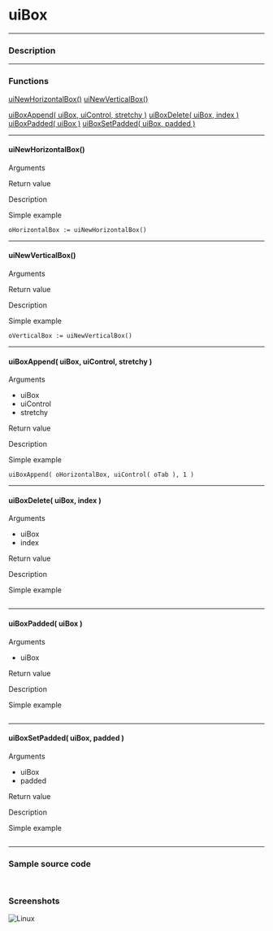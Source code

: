 # **uiBox**
---

### Description

---
### Functions
[uiNewHorizontalBox()](#uinewhorizontalbox)
[uiNewVerticalBox()](#uinewverticalbox)

[uiBoxAppend( uiBox, uiControl, stretchy )](#uiboxappend-uibox-uicontrol-stretchy)
[uiBoxDelete( uiBox, index )](#uiboxdelete-uibox-index)
[uiBoxPadded( uiBox )](#uiboxpadded-uibox)
[uiBoxSetPadded( uiBox, padded )](#uiboxsetpadded-uibox-padded)

---
#### uiNewHorizontalBox()
Arguments

Return value

Description

Simple example
```
oHorizontalBox := uiNewHorizontalBox()
```
---
#### uiNewVerticalBox()
Arguments

Return value

Description

Simple example
```
oVerticalBox := uiNewVerticalBox()
```
---
#### uiBoxAppend( uiBox, uiControl, stretchy )
Arguments
- uiBox
- uiControl
- stretchy

Return value

Description

Simple example
```
uiBoxAppend( oHorizontalBox, uiControl( oTab ), 1 )
```
---
#### uiBoxDelete( uiBox, index )
Arguments
- uiBox
- index

Return value

Description

Simple example
```

```
---
#### uiBoxPadded( uiBox )
Arguments
- uiBox

Return value

Description

Simple example
```

```
---
#### uiBoxSetPadded( uiBox, padded )
Arguments
- uiBox
- padded

Return value

Description

Simple example
```

```
---
### Sample source code
```


```

### Screenshots
![Linux](../tutorial/uiBox_Linux.png "With family Linux Elementary desktop Pantheon, based on GNOME")
